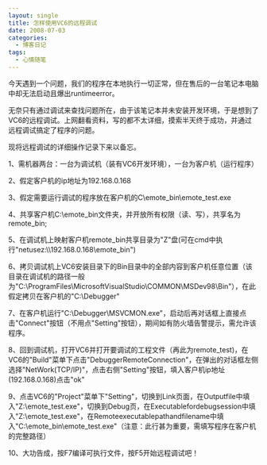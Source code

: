 ```yaml
---
layout: single
title: 怎样使用VC6的远程调试
date: 2008-07-03
categories:
  - 博客日记
tags:
  - 心情随笔
---
```


今天遇到一个问题，我们的程序在本地执行一切正常，但在售后的一台笔记本电脑中却无法启动且爆出runtimeerror。

无奈只有通过调试来查找问题所在，由于该笔记本并未安装开发环境，于是想到了VC6的远程调试。上网翻看资料，写的都不太详细，摸索半天终于成功，并通过远程调试搞定了程序的问题。

现将远程调试的详细操作记录下来以备忘。


1、需机器两台：一台为调试机（装有VC6开发环境），一台为客户机（运行程序）

2、假定客户机的ip地址为192.168.0.168

3、假定需要运行调试的程序放在客户机的C\emote_bin\emote_test.exe

4、共享客户机C&#58;\emote_bin文件夹，并开放所有权限（读、写），共享名为remote_bin;

5、在调试机上映射客户机remote_bin共享目录为\"Z\"盘(可在cmd中执行\"netusez&#58;\\\\192.168.0.168\emote_bin\")&nbsp;

6、拷贝调试机上VC6安装目录下的Bin目录中的全部内容到客户机任意位置（该目录在调试机的路径一般为\"C&#58;\\ProgramFiles\\MicrosoftVisualStudio\\COMMON\\MSDev98\\Bin\"），在此假定拷贝在客户机的\"C&#58;\\Debugger\"&nbsp;

7、在客户机运行\"C&#58;\\Debugger\\MSVCMON.exe\"，启动后再对话框上直接点击\"Connect\"按钮（不用点\"Setting\"按钮），期间如有防火墙告警提示，需允许该程序。&nbsp;

8、回到调试机，打开VC6并打开要调试的工程文件（再此为remote_test)，在VC6的\"Build\"菜单下点击\"DebuggerRemoteConnection\"，在弹出的对话框左侧选择\"NetWork(TCP/IP)\"，点击右侧\"Setting\"按钮，填入客户机ip地址(192.168.0.168)点击\"ok\"&nbsp;

9、点击VC6的\"Project\"菜单下\"Setting\"，切换到Link页面，在Outputfile中填入\"Z&#58;\emote_test.exe\"，切换到Debug页，在Executablefordebugsession中填入\"Z&#58;\emote_test.exe\"，在Remoteexecutablepathandfilename中填入\"C&#58;\emote_bin\emote_test.exe\"（注意：此行甚为重要，需填写程序在客户机的完整路径）&nbsp;

10、大功告成，按F7编译可执行文件，按F5开始远程调试吧！
